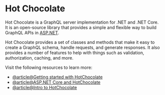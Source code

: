 # Hot Chocolate

Hot Chocolate is a GraphQL server implementation for .NET and .NET Core. It is an open-source library that provides a simple and flexible way to build GraphQL APIs in [ASP.NET](http://ASP.NET).

Hot Chocolate provides a set of classes and methods that make it easy to create a GraphQL schema, handle requests, and generate responses. It also provides a number of features to help with things such as validation, authorization, caching, and more.

Visit the following resources to learn more:

- [@article@Getting started with HotChocolate](https://learn.microsoft.com/en-us/shows/on-net/getting-started-with-hotchocolate)
- [@article@ASP.NET Core and HotChocolate](https://chillicream.com/docs/hotchocolate/v12/api-reference/aspnetcore)
- [@article@Intro to HotChocolate](https://chillicream.com/docs/hotchocolate)